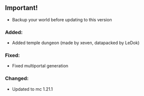 ## Important!
- Backup your world before updating to this version

### Added:
- Added temple dungeon (made by xeven, datapacked by LeDok)
### Fixed:
- Fixed multiportal generation
### Changed:
- Updated to mc 1.21.1